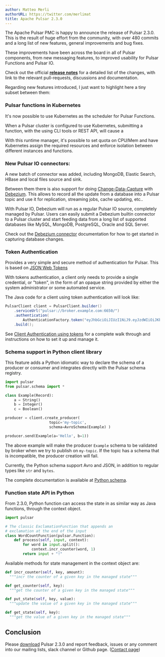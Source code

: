 ```yaml
---
author: Matteo Merli
authorURL: https://twitter.com/merlimat
title: Apache Pulsar 2.3.0
---
```


The Apache Pulsar PMC is happy to announce the release of Pulsar 2.3.0. This
is the result of huge effort from the community, with over 480 commits and
a long list of new features, general improvements and bug fixes.

These improvements have been across the board in all of Pulsar components,
from new messaging features, to improved usability for Pulsar Functions
and Pulsar IO.

Check out the official <b>[release notes](/release-notes/#2.3.0)</b> for a
detailed list of the changes, with link to the relevant pull-requests,
discussions and documentation.

Regarding new features introduced, I just want to highlight here a tiny
subset between them:

<!--truncate-->

### Pulsar functions in Kubernetes

It's now possible to use Kubernetes as the scheduler for Pulsar Functions.

When a Pulsar cluster is configured to use Kubernetes, submitting a
function, with the using CLI tools or REST API, will cause a

With this runtime manager, it's possible to set quota on CPU/Mem and
have Kubernetes assign the required resources and enforce isolation
between different instances and functions.

###  New Pulsar IO connectors:

A new batch of connector was added, including MongoDB, Elastic Search,
HBase and local files source and sink.

Between them there is also support for doing
[Change-Data-Capture](https://en.wikipedia.org/wiki/Change_data_capture)
with [Debezium](https://debezium.io/). This allows to record all
the update from a database into a Pulsar topic and use it for replication,
streaming jobs, cache updating, etc..

With Pulsar IO, Debezium will run as a regular Pulsar IO source,
completely managed by Pulsar. Users can easily submit a Debezium
builtin connector to a Pulsar cluster and start feeding data
from a long list of supported databases like MySQL, MongoDB,
PostgreSQL, Oracle and SQL Server.

Check out the [Debezium connector](/docs/io-cdc) documentation for how
to get started in capturing database changes.

### Token Authentication

Provides a very simple and secure method of authentication for Pulsar. This is based on
[JSON Web Tokens](https://jwt.io/)

With tokens authentication, a client only needs to provide a single credential, or "token", in the
form of an opaque string provided by either the system administrator or some automated service.

The Java code for a client using token authentication will look like:

```java
PulsarClient client = PulsarClient.builder()
    .serviceUrl("pulsar://broker.example.com:6650/")
    .authentication(
        AuthenticationFactory.token("eyJhbGciOiJIUzI1NiJ9.eyJzdWIiOiJKb2UifQ.ipevRNuRP6HflG8cFKnmUPtypruRC4fb1DWtoLL62SY")
    .build();
```

See [Client Authentication using tokens](/docs/security-token-client) for a complete walk through
and instructions on how to set it up and manage it.


### Schema support in Python client library

This feature adds a Python idiomatic way to declare the schema
of a producer or consumer and integrates directly with the Pulsar
schema registry.

```python
import pulsar
from pulsar.schema import *

class Example(Record):
    a = String()
    b = Integer()
    c = Boolean()

producer = client.create_producer(
                    topic='my-topic',
                    schema=AvroSchema(Example) )

producer.send(Example(a='Hello', b=1))
```

The above example will make the producer `Example` schema to be
validated by broker when we try to publish on `my-topic`. If the
topic has a schema that is incompatible, the producer creation will
fail.

Currently, the Python schema support Avro and JSON, in addition to
regular types like `str` and `bytes`.

The complete documentation is available at [Python schema](/docs/client-libraries-python/#schema).

### Function state API in Python

From 2.3.0, Python function can access the state in as similar
way as Java functions, through the context object.

```python
import pulsar

# The classic ExclamationFunction that appends an
# exclamation at the end of the input
class WordCountFunction(pulsar.Function):
    def process(self, input, context):
        for word in input.split():
            context.incr_counter(word, 1)
        return input + "!"
```

Available methods for state management in the context object are:

```python
def incr_counter(self, key, amount):
  """incr the counter of a given key in the managed state"""

def get_counter(self, key):
  """get the counter of a given key in the managed state"""

def put_state(self, key, value):
  """update the value of a given key in the managed state"""

def get_state(self, key):
  """get the value of a given key in the managed state"""
```

## Conclusion

Please [download](/download) Pulsar 2.3.0 and report feedback, issues or any comment into our mailing lists,
slack channel or Github page. ([Contact page](/contact))
